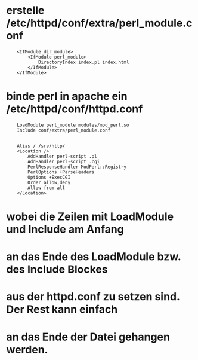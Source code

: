 
# erstelle /etc/httpd/conf/extra/perl_module.conf

```
    <IfModule dir_module>
    	<IfModule perl_module>
    		DirectoryIndex index.pl index.html
    	</IfModule>
    </IfModule>
```

# binde perl in apache ein /etc/httpd/conf/httpd.conf

```
    LoadModule perl_module modules/mod_perl.so
    Include conf/extra/perl_module.conf


    Alias / /srv/http/
    <Location />
        AddHandler perl-script .pl
        AddHandler perl-script .cgi
        PerlResponseHandler ModPerl::Registry
        PerlOptions +ParseHeaders
        Options +ExecCGI
        Order allow,deny
        Allow from all
    </Location>
```

# wobei die Zeilen mit LoadModule und Include am Anfang 
# an das Ende des LoadModule bzw. des Include Blockes
# aus der httpd.conf zu setzen sind. Der Rest kann einfach
# an das Ende der Datei gehangen werden.

